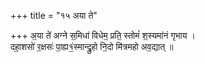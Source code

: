 +++
title = "१५ अया ते"

+++
अ॒या ते॑ अग्ने स॒मिधा॑ विधेम॒ प्रति॒ स्तोमं॑ श॒स्यमा॑नं गृभाय ।  
दहा॒शसो॑ र॒क्षसः॑ पा॒ह्य१॒॑स्मान्द्रु॒हो नि॒दो मि॑त्रमहो अव॒द्यात् ॥